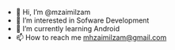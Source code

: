 - 👋 Hi, I’m @mzaimilzam
- 👀 I’m interested in Sofware Development
- 🌱 I’m currently learning Android
- 📫 How to reach me mhzaimilzam@gmail.com

<!---
mzaimilzam/mzaimilzam is a ✨ special ✨ repository because its `README.md` (this file) appears on your GitHub profile.
You can click the Preview link to take a look at your changes.
--->
